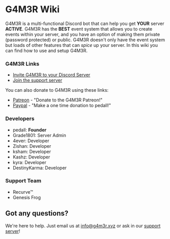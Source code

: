 # **G4M3R Wiki**
<!-- notoc -->

G4M3R is a multi-functional Discord bot that can help you get **YOUR** server **ACTIVE**. G4M3R has the **BEST** event system that allows you to create events within your server, and you have an option of making them private (password protected) or public. G4M3R doesn't only have the event system but loads of other features that can _spice_ up your server. In this wiki you can find how to use and setup G4M3R.

### G4M3R Links

- [Invite G4M3R to your Discord Server](https://discordapp.com/oauth2/authorize?&client_id=270010330782892032&scope=bot)
- [Join the support server](https://discord.gg/mtJyQjW)

You can also donate to G4M3R using these links:

- [Patreon](https://www.patreon.com/g4m3r) - "Donate to the G4M3R Patreon!" 
- [Paypal](https://www.paypal.me/pedall) - "Make a one time donation to pedall!"

### Developers

- pedall: **Founder**
- Grade1801: Server Admin
- 4ever: Developer
- Zishan: Developer
- ksham: Developer
- Kashz: Developer
- kyra: Developer
- DestinyKarma: Developer

### Support Team

- Recurve™
- Genesis Frog

## Got any questions?

We're here to help. Just email us at info@g4m3r.xyz or ask in our [support server](https://discord.gg/mtJyQjW)!
